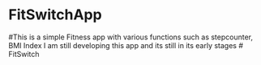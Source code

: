 # FitSwitchApp
#This is a simple Fitness app with various functions such as stepcounter, BMI Index
I am still developing this app and its still in its early stages
#   F i t S w i t c h  
 